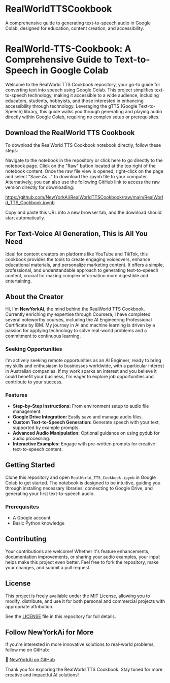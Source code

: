 # RealWorldTTSCookbook
A comprehensive guide to generating text-to-speech audio in Google Colab, designed for education, content creation, and accessibility.

# RealWorld-TTS-Cookbook: A Comprehensive Guide to Text-to-Speech in Google Colab

Welcome to the RealWorld TTS Cookbook repository, your go-to guide for converting text into speech using Google Colab. This project simplifies text-to-speech technology, making it accessible to a wide audience, including educators, students, hobbyists, and those interested in enhancing accessibility through technology. Leveraging the gTTS (Google Text-to-Speech) library, this guide walks you through generating and playing audio directly within Google Colab, requiring no complex setup or prerequisites.

## Download the RealWorld TTS Cookbook

To download the RealWorld TTS Cookbook notebook directly, follow these steps:

Navigate to the notebook in the repository or click here to go directly to the notebook page.
Click on the "Raw" button located at the top right of the notebook content.
Once the raw file view is opened, right-click on the page and select "Save As..." to download the .ipynb file to your computer.
Alternatively, you can also use the following GitHub link to access the raw version directly for downloading:

https://github.com/NewYorkAi/RealWorldTTSCookbook/raw/main/RealWorld_TTS_Cookbook.ipynb

Copy and paste this URL into a new browser tab, and the download should start automatically.

## For Text-Voice AI Generation, This is All You Need

Ideal for content creators on platforms like YouTube and TikTok, this cookbook provides the tools to create engaging voiceovers, enhance educational materials, and personalize marketing content. It offers a simple, professional, and understandable approach to generating text-to-speech content, crucial for making complex information more digestible and entertaining.

## About the Creator

Hi, I'm **NewYorkAi**, the mind behind the RealWorld TTS Cookbook. Currently enriching my expertise through Coursera, I have completed several noteworthy courses, including the AI Engineering Professional Certificate by IBM. My journey in AI and machine learning is driven by a passion for applying technology to solve real-world problems and a commitment to continuous learning.

### Seeking Opportunities

I'm actively seeking remote opportunities as an AI Engineer, ready to bring my skills and enthusiasm to businesses worldwide, with a particular interest in Australian companies. If my work sparks an interest and you believe it could benefit your business, I'm eager to explore job opportunities and contribute to your success.

### Features

- **Step-by-Step Instructions:** From environment setup to audio file management.
- **Google Drive Integration:** Easily save and manage audio files.
- **Custom Text-to-Speech Generation:** Generate speech with your text, supported by example prompts.
- **Advanced Audio Manipulation:** Optional guidance on using pydub for audio processing.
- **Interactive Examples:** Engage with pre-written prompts for creative text-to-speech content.

## Getting Started

Clone this repository and open `RealWorld_TTS_Cookbook.ipynb` in Google Colab to get started. The notebook is designed to be intuitive, guiding you through installing necessary libraries, connecting to Google Drive, and generating your first text-to-speech audio.

### Prerequisites

- A Google account
- Basic Python knowledge

## Contributing

Your contributions are welcome! Whether it's feature enhancements, documentation improvements, or sharing your audio examples, your input helps make this project even better. Feel free to fork the repository, make your changes, and submit a pull request.

## License

This project is freely available under the MIT License, allowing you to modify, distribute, and use it for both personal and commercial projects with appropriate attribution.

See the [LICENSE](LICENSE) file in this repository for full details.

## Follow NewYorkAi for More

If you're interested in more innovative solutions to real-world problems, follow me on GitHub:

🌟 [NewYorkAi on GitHub](https://github.com/NewYorkAi)

Thank you for exploring the RealWorld TTS Cookbook. Stay tuned for more creative and impactful AI solutions!
